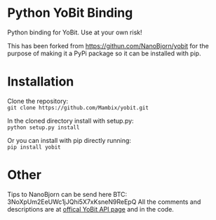 # Python YoBit Binding

Python binding for YoBit. Use at your own risk!

This has been forked from https://githun.com/NanoBjorn/yobit for the purpose of making it a PyPi package so it can be installed with pip.

# Installation

Clone the repository:  
`git clone https://github.com/Mambix/yobit.git`

In the cloned directory install with setup.py:  
`python setup.py install`

Or you can install with pip directly running:  
`pip install yobit`

# Other

Tips to NanoBjorn can be send here BTC: 3NoXpUm2EeUWc1jJQhi5X7xKsneN9ReEpQ
All the comments and descriptions are at [offical YoBit API page](https://yobit.net/en/api) and in the code.
